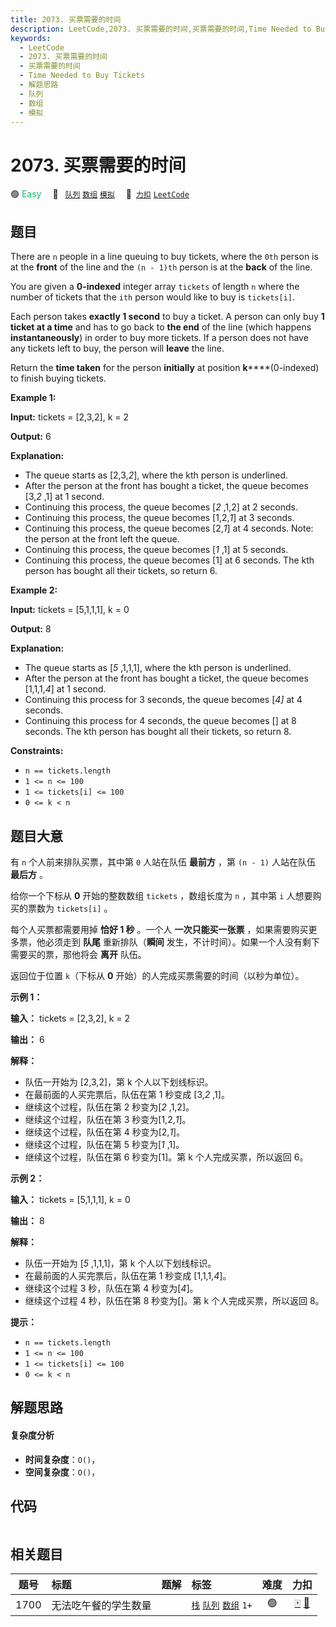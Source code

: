 ```yaml
---
title: 2073. 买票需要的时间
description: LeetCode,2073. 买票需要的时间,买票需要的时间,Time Needed to Buy Tickets,解题思路,队列,数组,模拟
keywords:
  - LeetCode
  - 2073. 买票需要的时间
  - 买票需要的时间
  - Time Needed to Buy Tickets
  - 解题思路
  - 队列
  - 数组
  - 模拟
---
```


# 2073. 买票需要的时间

🟢 <font color=#15bd66>Easy</font>&emsp; 🔖&ensp; [`队列`](/tag/queue.md) [`数组`](/tag/array.md) [`模拟`](/tag/simulation.md)&emsp; 🔗&ensp;[`力扣`](https://leetcode.cn/problems/time-needed-to-buy-tickets) [`LeetCode`](https://leetcode.com/problems/time-needed-to-buy-tickets)

## 题目

There are `n` people in a line queuing to buy tickets, where the `0th` person
is at the **front** of the line and the `(n - 1)th` person is at the **back**
of the line.

You are given a **0-indexed** integer array `tickets` of length `n` where the
number of tickets that the `ith` person would like to buy is `tickets[i]`.

Each person takes **exactly 1 second** to buy a ticket. A person can only buy
**1 ticket at a time** and has to go back to **the end** of the line (which
happens **instantaneously**) in order to buy more tickets. If a person does
not have any tickets left to buy, the person will **leave** the line.

Return the **time taken** for the person **initially** at position
**k******(0-indexed) to finish buying tickets.



**Example 1:**

**Input:** tickets = [2,3,2], k = 2

**Output:** 6

**Explanation:**

  * The queue starts as [2,3,_2_], where the kth person is underlined.
  * After the person at the front has bought a ticket, the queue becomes [3,_2_ ,1] at 1 second.
  * Continuing this process, the queue becomes [_2_ ,1,2] at 2 seconds.
  * Continuing this process, the queue becomes [1,2,_1_] at 3 seconds.
  * Continuing this process, the queue becomes [2,_1_] at 4 seconds. Note: the person at the front left the queue.
  * Continuing this process, the queue becomes [_1_ ,1] at 5 seconds.
  * Continuing this process, the queue becomes [1] at 6 seconds. The kth person has bought all their tickets, so return 6.

**Example 2:**

**Input:** tickets = [5,1,1,1], k = 0

**Output:** 8

**Explanation:**

  * The queue starts as [_5_ ,1,1,1], where the kth person is underlined.
  * After the person at the front has bought a ticket, the queue becomes [1,1,1,_4_] at 1 second.
  * Continuing this process for 3 seconds, the queue becomes [_4]_ at 4 seconds.
  * Continuing this process for 4 seconds, the queue becomes [] at 8 seconds. The kth person has bought all their tickets, so return 8.



**Constraints:**

  * `n == tickets.length`
  * `1 <= n <= 100`
  * `1 <= tickets[i] <= 100`
  * `0 <= k < n`


## 题目大意

有 `n` 个人前来排队买票，其中第 `0` 人站在队伍 **最前方** ，第 `(n - 1)` 人站在队伍 **最后方** 。

给你一个下标从 **0** 开始的整数数组 `tickets` ，数组长度为 `n` ，其中第 `i` 人想要购买的票数为 `tickets[i]` 。

每个人买票都需要用掉 **恰好 1 秒** 。一个人 **一次只能买一张票** ，如果需要购买更多票，他必须走到  **队尾** 重新排队（**瞬间**
发生，不计时间）。如果一个人没有剩下需要买的票，那他将会 **离开** 队伍。

返回位于位置 `k`（下标从 **0** 开始）的人完成买票需要的时间（以秒为单位）。



**示例 1：**

**输入：** tickets = [2,3,2], k = 2

**输出：** 6

**解释：**

  * 队伍一开始为 [2,3,2]，第 k 个人以下划线标识。
  * 在最前面的人买完票后，队伍在第 1 秒变成 [3,_2_ ,1]。
  * 继续这个过程，队伍在第 2 秒变为[_2_ ,1,2]。
  * 继续这个过程，队伍在第 3 秒变为[1,2,_1_]。
  * 继续这个过程，队伍在第 4 秒变为[2,_1_]。
  * 继续这个过程，队伍在第 5 秒变为[_1_ ,1]。
  * 继续这个过程，队伍在第 6 秒变为[1]。第 k 个人完成买票，所以返回 6。

**示例 2：**

**输入：** tickets = [5,1,1,1], k = 0

**输出：** 8

**解释：**

  * 队伍一开始为 [_5_ ,1,1,1]，第 k 个人以下划线标识。
  * 在最前面的人买完票后，队伍在第 1 秒变成 [1,1,1,_4_]。
  * 继续这个过程 3 秒，队伍在第 4 秒变为[_4_]。
  * 继续这个过程 4 秒，队伍在第 8 秒变为[]。第 k 个人完成买票，所以返回 8。



**提示：**

  * `n == tickets.length`
  * `1 <= n <= 100`
  * `1 <= tickets[i] <= 100`
  * `0 <= k < n`


## 解题思路

#### 复杂度分析

- **时间复杂度**：`O()`，
- **空间复杂度**：`O()`，

## 代码

```javascript

```

## 相关题目

<!-- prettier-ignore -->
| 题号 | 标题 | 题解 | 标签 | 难度 | 力扣 |
| :------: | :------ | :------: | :------ | :------: | :------: |
| 1700 | 无法吃午餐的学生数量 |  |  [`栈`](/tag/stack.md) [`队列`](/tag/queue.md) [`数组`](/tag/array.md) `1+` | 🟢 | [🀄️](https://leetcode.cn/problems/number-of-students-unable-to-eat-lunch) [🔗](https://leetcode.com/problems/number-of-students-unable-to-eat-lunch) |
